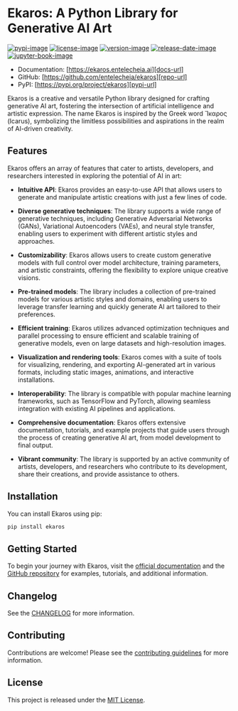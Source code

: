 # Ekaros: A Python Library for Generative AI Art

[![pypi-image]][pypi-url]
[![license-image]][license-url]
[![version-image]][release-url]
[![release-date-image]][release-url]
[![jupyter-book-image]][docs-url]

<!-- Links: -->

[pypi-image]: https://img.shields.io/pypi/v/ekaros
[license-image]: https://img.shields.io/github/license/entelecheia/ekaros
[license-url]: https://github.com/entelecheia/ekaros/blob/main/LICENSE
[version-image]: https://img.shields.io/github/v/release/entelecheia/ekaros?sort=semver
[release-date-image]: https://img.shields.io/github/release-date/entelecheia/ekaros
[release-url]: https://github.com/entelecheia/ekaros/releases
[jupyter-book-image]: https://jupyterbook.org/en/stable/_images/badge.svg
[repo-url]: https://github.com/entelecheia/ekaros
[pypi-url]: https://pypi.org/project/ekaros
[docs-url]: https://ekaros.entelecheia.ai
[changelog]: https://github.com/entelecheia/ekaros/blob/main/CHANGELOG.md
[contributing guidelines]: https://github.com/entelecheia/ekaros/blob/main/CONTRIBUTING.md

<!-- Links: -->

- Documentation: [https://ekaros.entelecheia.ai][docs-url]
- GitHub: [https://github.com/entelecheia/ekaros][repo-url]
- PyPI: [https://pypi.org/project/ekaros][pypi-url]

Ekaros is a creative and versatile Python library designed for crafting generative AI art, fostering the intersection of artificial intelligence and artistic expression. The name Ekaros is inspired by the Greek word Ἴκαρος (Icarus), symbolizing the limitless possibilities and aspirations in the realm of AI-driven creativity.

## Features

Ekaros offers an array of features that cater to artists, developers, and researchers interested in exploring the potential of AI in art:

- **Intuitive API**: Ekaros provides an easy-to-use API that allows users to generate and manipulate artistic creations with just a few lines of code.

- **Diverse generative techniques**: The library supports a wide range of generative techniques, including Generative Adversarial Networks (GANs), Variational Autoencoders (VAEs), and neural style transfer, enabling users to experiment with different artistic styles and approaches.

- **Customizability**: Ekaros allows users to create custom generative models with full control over model architecture, training parameters, and artistic constraints, offering the flexibility to explore unique creative visions.

- **Pre-trained models**: The library includes a collection of pre-trained models for various artistic styles and domains, enabling users to leverage transfer learning and quickly generate AI art tailored to their preferences.

- **Efficient training**: Ekaros utilizes advanced optimization techniques and parallel processing to ensure efficient and scalable training of generative models, even on large datasets and high-resolution images.

- **Visualization and rendering tools**: Ekaros comes with a suite of tools for visualizing, rendering, and exporting AI-generated art in various formats, including static images, animations, and interactive installations.

- **Interoperability**: The library is compatible with popular machine learning frameworks, such as TensorFlow and PyTorch, allowing seamless integration with existing AI pipelines and applications.

- **Comprehensive documentation**: Ekaros offers extensive documentation, tutorials, and example projects that guide users through the process of creating generative AI art, from model development to final output.

- **Vibrant community**: The library is supported by an active community of artists, developers, and researchers who contribute to its development, share their creations, and provide assistance to others.

## Installation

You can install Ekaros using pip:

```bash
pip install ekaros
```

## Getting Started

To begin your journey with Ekaros, visit the [official documentation][docs-url] and the [GitHub repository][repo-url] for examples, tutorials, and additional information.


## Changelog

See the [CHANGELOG] for more information.

## Contributing

Contributions are welcome! Please see the [contributing guidelines] for more information.

## License

This project is released under the [MIT License][license-url].
